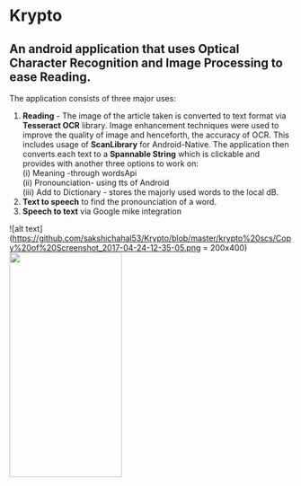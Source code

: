 # Krypto
## An android application that uses Optical Character Recognition and Image Processing to ease Reading.

The application consists of three major uses:
1. **Reading** - The image of the article taken is converted to text format via **Tesseract OCR** library.
   Image enhancement techniques were used to improve the quality of image and henceforth, the accuracy of OCR.
   This includes usage of **ScanLibrary** for Android-Native.
   The application then converts each text to a **Spannable String** which is clickable and provides with another three options
   to work on: </br>
      (i) Meaning -through wordsApi </br>
      (ii) Pronounciation- using tts of Android </br>
      (iii) Add to Dictionary - stores the majorly used words to the local dB.</br>
2. **Text to speech** to find the pronounciation of a word.
3. **Speech to text** via Google mike integration

![alt text](https://github.com/sakshichahal53/Krypto/blob/master/krypto%20scs/Copy%20of%20Screenshot_2017-04-24-12-35-05.png = 200x400)
<img src="https://github.com/sakshichahal53/Krypto/blob/master/krypto%20scs/Copy%20of%20Screenshot_2017-04-24-12-35-05.png" data-canonical-src="https://gyazo.com/eb5c5741b6a9a16c692170a41a49c858.png" width="200" height="400" />
